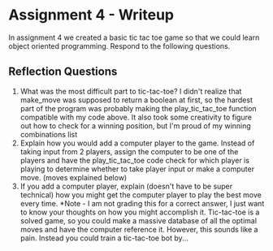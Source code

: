 # Assignment 4 - Writeup

In assignment 4 we created a basic tic tac toe game so that we could learn object oriented programming. Respond to the following questions.

## Reflection Questions

1. What was the most difficult part to tic-tac-toe?
    I didn't realize that make_move was supposed to return a boolean at first, so the hardest part of the program was probably making the play_tic_tac_toe function compatible with my code above. It also took some creativity to figure out how to check for a winning position, but I'm proud of my winning combinations list
2. Explain how you would add a computer player to the game.
    Instead of taking input from 2 players, assign the computer to be one of the players and have the play_tic_tac_toe code check for which player is playing to determine whether to take player input or make a computer move. (moves explained below)
3. If you add a computer player, explain (doesn't have to be super technical) how you might get the computer player to play the best move every time. *Note - I am not grading this for a correct answer, I just want to know your thoughts on how you might accomplish it.
    Tic-tac-toe is a solved game, so you could make a massive database of all the optimal moves and have the computer reference it. However, this sounds like a pain. Instead you could train a tic-tac-toe bot by...